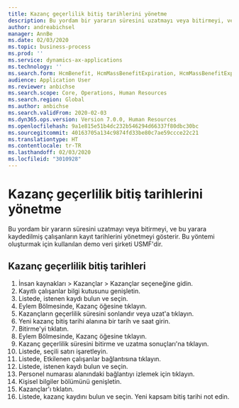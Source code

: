 ```yaml
---
title: Kazanç geçerlilik bitiş tarihlerini yönetme
description: Bu yordam bir yararın süresini uzatmayı veya bitirmeyi, ve bu yarara kaydedilmiş çalışanların kayıt tarihlerini yönetmeyi gösterir.
author: andreabichsel
manager: AnnBe
ms.date: 02/03/2020
ms.topic: business-process
ms.prod: ''
ms.service: dynamics-ax-applications
ms.technology: ''
ms.search.form: HcmBenefit, HcmMassBenefitExpiration, HcmMassBenefitExpirationResults, HcmWorker, HcmWorkerEnrollment
audience: Application User
ms.reviewer: anbichse
ms.search.scope: Core, Operations, Human Resources
ms.search.region: Global
ms.author: anbichse
ms.search.validFrom: 2020-02-03
ms.dyn365.ops.version: Version 7.0.0, Human Resources
ms.openlocfilehash: 9a1e815e51b4dc232b546294d66337f80dbc30bc
ms.sourcegitcommit: 40163705a134c9874fd33be80c7ae59ccce22c21
ms.translationtype: HT
ms.contentlocale: tr-TR
ms.lasthandoff: 02/03/2020
ms.locfileid: "3010928"
---
```

# <a name="manage-benefit-expiration-dates"></a>Kazanç geçerlilik bitiş tarihlerini yönetme

Bu yordam bir yararın süresini uzatmayı veya bitirmeyi, ve bu yarara kaydedilmiş çalışanların kayıt tarihlerini yönetmeyi gösterir. Bu yöntemi oluşturmak için kullanılan demo veri şirketi USMF'dir.

## <a name="benefit-expiration-dates"></a>Kazanç geçerlilik bitiş tarihleri

1. İnsan kaynakları > Kazançlar > Kazançlar seçeneğine gidin.
2. Kayıtlı çalışanlar bilgi kutusunu genişletin.
3. Listede, istenen kaydı bulun ve seçin.
4. Eylem Bölmesinde, Kazanç öğesine tıklayın.
5. Kazançların geçerlilik süresini sonlandır veya uzat'a tıklayın.
6. Yeni kazanç bitiş tarihi alanına bir tarih ve saat girin.
7. Bitirme'yi tıklatın.
8. Eylem Bölmesinde, Kazanç öğesine tıklayın.
9. Kazanç geçerlilik süresini bitirme ve uzatma sonuçları'na tıklayın.
10. Listede, seçili satırı işaretleyin.
11. Listede, Etkilenen çalışanlar bağlantısına tıklayın.
12. Listede, istenen kaydı bulun ve seçin.
13. Personel numarası alanındaki bağlantıyı izlemek için tıklayın.
14. Kişisel bilgiler bölümünü genişletin.
15. Kazançlar'ı tıklatın.
16. Listede, kazanç kaydını bulun ve seçin. Yeni kapsam bitiş tarihi not edin.

